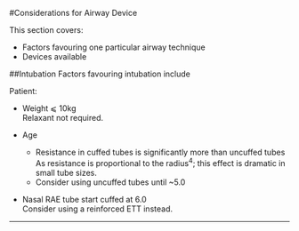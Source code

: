 #Considerations for Airway Device

This section covers:
* Factors favouring one particular airway technique
* Devices available


##Intubation
Factors favouring intubation include


Patient:
* Weight ⩽ 10kg  
Relaxant not required.
* Age  
	* Resistance in cuffed tubes is significantly more than uncuffed tubes  
	As resistance is proportional to the radius<sup>4</sup>; this effect is dramatic in small tube sizes.
	* Consider using uncuffed tubes until ~5.0


* Nasal RAE tube start cuffed at 6.0  
Consider using a reinforced ETT instead.

---